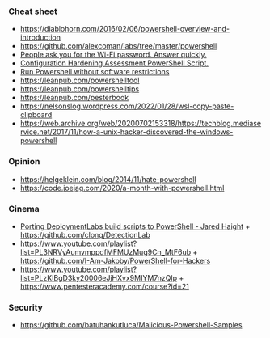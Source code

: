 ### Cheat sheet 

- https://diablohorn.com/2016/02/06/powershell-overview-and-introduction
- https://github.com/alexcoman/labs/tree/master/powershell
- [People ask you for the Wi-Fi password. Answer quickly.](https://github.com/RReverser/WiFi-Password)
- [Configuration Hardening Assessment PowerShell Script.](https://github.com/cutaway-security/chaps)
- [Run Powershell without software restrictions](https://github.com/iomoath/PowerShx)
- https://leanpub.com/powershelltool
- https://leanpub.com/powershelltips
- https://leanpub.com/pesterbook
- https://nelsonslog.wordpress.com/2022/01/28/wsl-copy-paste-clipboard
- https://web.archive.org/web/20200702153318/https://techblog.mediaservice.net/2017/11/how-a-unix-hacker-discovered-the-windows-powershell

### Opinion

- https://helgeklein.com/blog/2014/11/hate-powershell
- https://code.joejag.com/2020/a-month-with-powershell.html

### Cinema 

- [Porting DeploymentLabs build scripts to PowerShell - Jared Haight](https://www.youtube.com/playlist?list=PLXu5LzFyin-lyIX6KEqmk1fWhc8CQ6wDA) + https://github.com/clong/DetectionLab
- https://www.youtube.com/playlist?list=PL3NRVyAumvmppdfMFMUzMug9Cn_MtF6ub + https://github.com/I-Am-Jakoby/PowerShell-for-Hackers
- https://www.youtube.com/playlist?list=PLzKIBgD3ky20006eJjHXvx9MIYM7nzQlp + https://www.pentesteracademy.com/course?id=21

### Security 

- https://github.com/batuhankutluca/Malicious-Powershell-Samples
